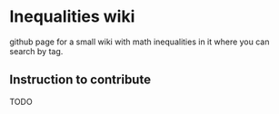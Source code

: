 # Inequalities wiki
github page for a small wiki with math inequalities in it where you can search by tag.

## Instruction to contribute 
 
 TODO
